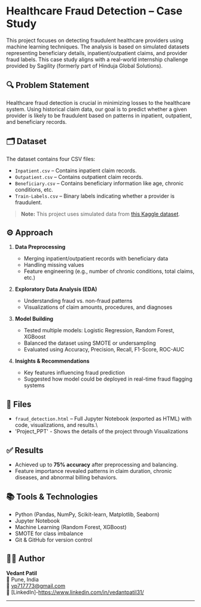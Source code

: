 # Healthcare Fraud Detection – Case Study 

This project focuses on detecting fraudulent healthcare providers using machine learning techniques. The analysis is based on simulated datasets representing beneficiary details, inpatient/outpatient claims, and provider fraud labels. This case study aligns with a real-world internship challenge provided by Sagility (formerly part of Hinduja Global Solutions).

## 🔍 Problem Statement

Healthcare fraud detection is crucial in minimizing losses to the healthcare system. Using historical claim data, our goal is to predict whether a given provider is likely to be fraudulent based on patterns in inpatient, outpatient, and beneficiary records.

## 🗂 Dataset

The dataset contains four CSV files:

- `Inpatient.csv` – Contains inpatient claim records.
- `Outpatient.csv` – Contains outpatient claim records.
- `Beneficiary.csv` – Contains beneficiary information like age, chronic conditions, etc.
- `Train-Labels.csv` – Binary labels indicating whether a provider is fraudulent.

> **Note:** This project uses simulated data from [this Kaggle dataset](https://www.kaggle.com/datasets/rohitrox/healthcare-provider-fraud-detection-analysis).

## ⚙️ Approach

1. **Data Preprocessing**
   - Merging inpatient/outpatient records with beneficiary data
   - Handling missing values
   - Feature engineering (e.g., number of chronic conditions, total claims, etc.)

2. **Exploratory Data Analysis (EDA)**
   - Understanding fraud vs. non-fraud patterns
   - Visualizations of claim amounts, procedures, and diagnoses

3. **Model Building**
   - Tested multiple models: Logistic Regression, Random Forest, XGBoost
   - Balanced the dataset using SMOTE or undersampling
   - Evaluated using Accuracy, Precision, Recall, F1-Score, ROC-AUC

4. **Insights & Recommendations**
   - Key features influencing fraud prediction
   - Suggested how model could be deployed in real-time fraud flagging systems

## 📁 Files

- `fraud_detection.html` – Full Jupyter Notebook (exported as HTML) with code, visualizations, and results.\
- 'Project_PPT' - Shows the details of the project through Visualizations

## ✅ Results

- Achieved up to **75% accuracy** after preprocessing and balancing.
- Feature importance revealed patterns in claim duration, chronic diseases, and abnormal billing behaviors.


## 📚 Tools & Technologies

- Python (Pandas, NumPy, Scikit-learn, Matplotlib, Seaborn)
- Jupyter Notebook
- Machine Learning (Random Forest, XGBoost)
- SMOTE for class imbalance
- Git & GitHub for version control

## 🙋‍♂️ Author

**Vedant Patil**  
📍 Pune, India  
📧 vp717773@gmail.com  
🔗 [LinkedIn]-https://www.linkedin.com/in/vedantpatil31/

---

